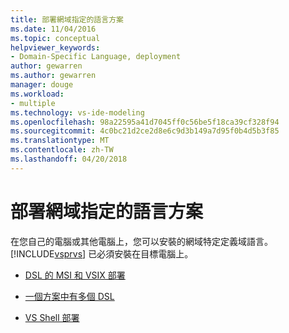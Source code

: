 ```yaml
---
title: 部署網域指定的語言方案
ms.date: 11/04/2016
ms.topic: conceptual
helpviewer_keywords:
- Domain-Specific Language, deployment
author: gewarren
ms.author: gewarren
manager: douge
ms.workload:
- multiple
ms.technology: vs-ide-modeling
ms.openlocfilehash: 98a22595a41d7045ff0c56be5f18ca39cf328f94
ms.sourcegitcommit: 4c0bc21d2ce2d8e6c9d3b149a7d95f0b4d5b3f85
ms.translationtype: MT
ms.contentlocale: zh-TW
ms.lasthandoff: 04/20/2018
---
```

# <a name="deploying-domain-specific-language-solutions"></a>部署網域指定的語言方案
在您自己的電腦或其他電腦上，您可以安裝的網域特定定義域語言。 [!INCLUDE[vsprvs](../code-quality/includes/vsprvs_md.md)] 已必須安裝在目標電腦上。

-   [DSL 的 MSI 和 VSIX 部署](../modeling/msi-and-vsix-deployment-of-a-dsl.md)

-   [一個方案中有多個 DSL](../modeling/multiple-dsls-in-one-solution.md)

-   [VS Shell 部署](../modeling/vs-shell-deployment.md)